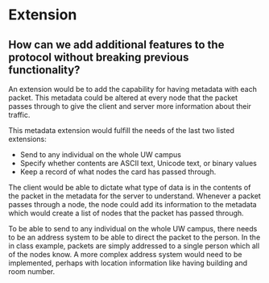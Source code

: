 # Extension

## How can we add additional features to the protocol without breaking previous functionality?

An extension would be to add the capability for having metadata with each packet. This metadata could be altered at every node that the packet passes through to give the client and server more information about their traffic.

This metadata extension would fulfill the needs of the last two listed extensions:
- Send to any individual on the whole UW campus
- Specify whether contents are ASCII text, Unicode text, or binary values
- Keep a record of what nodes the card has passed through.

The client would be able to dictate what type of data is in the contents of the packet in the metadata for the server to understand.
Whenever a packet passes through a node, the node could add its information to the metadata which would create a list of nodes that the packet has passed through.

To be able to send to any individual on the whole UW campus, there needs to be an address system to be able to direct the packet to the person. In the in class example, packets are simply addressed to a single person which all of the nodes know. A more complex address system would need to be implemented, perhaps with location information like having building and room number. 
